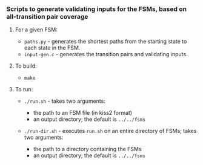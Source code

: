 ### Scripts to generate validating inputs for the FSMs, based on all-transition pair coverage

1. For a given FSM:
    * `paths.py` - generates the shortest paths from the starting state to each state in the FSM.
    * `input-gen.c` - generates the transition pairs and validating inputs.

2. To build:
    * `make`

3. To run:
    * `./run.sh` - takes two arguments:
        * the path to an FSM file (in kiss2 format)
        * an output directory; the default is `../../fsms`

    * `./run-dir.sh` - executes `run.sh` on an entire directory of FSMs; takes two arguments:
        * the path to a directory containing the FSMs
        * an output directory; the default is `../../fsms`

